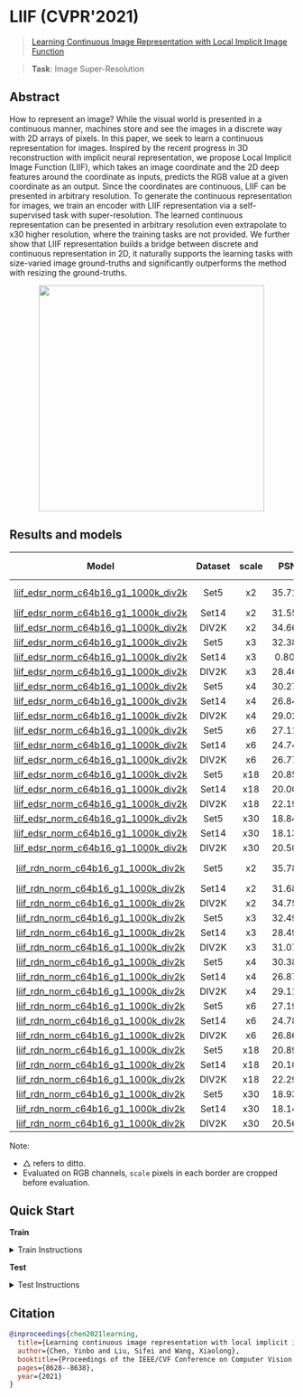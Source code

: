 # LIIF (CVPR'2021)

> [Learning Continuous Image Representation with Local Implicit Image Function](https://arxiv.org/abs/2012.09161)

> **Task**: Image Super-Resolution

<!-- [ALGORITHM] -->

## Abstract

<!-- [ABSTRACT] -->

How to represent an image? While the visual world is presented in a continuous manner, machines store and see the images in a discrete way with 2D arrays of pixels. In this paper, we seek to learn a continuous representation for images. Inspired by the recent progress in 3D reconstruction with implicit neural representation, we propose Local Implicit Image Function (LIIF), which takes an image coordinate and the 2D deep features around the coordinate as inputs, predicts the RGB value at a given coordinate as an output. Since the coordinates are continuous, LIIF can be presented in arbitrary resolution. To generate the continuous representation for images, we train an encoder with LIIF representation via a self-supervised task with super-resolution. The learned continuous representation can be presented in arbitrary resolution even extrapolate to x30 higher resolution, where the training tasks are not provided. We further show that LIIF representation builds a bridge between discrete and continuous representation in 2D, it naturally supports the learning tasks with size-varied image ground-truths and significantly outperforms the method with resizing the ground-truths.

<!-- [IMAGE] -->

<div align=center >
 <img src="https://user-images.githubusercontent.com/7676947/144032669-da59d683-9c4f-4598-a680-32770a369b74.png" width="400"/>
</div >

## Results and models

|                                    Model                                     | Dataset | scale |  PSNR   |  SSIM   | Training Resources |                                     Download                                     |
| :--------------------------------------------------------------------------: | :-----: | :---: | :-----: | :-----: | :----------------: | :------------------------------------------------------------------------------: |
| [liif_edsr_norm_c64b16_g1_1000k_div2k](./liif-edsr-norm_c64b16_1xb16-1000k_div2k.py) |  Set5   |  x2   | 35.7131 | 0.9366  |    1 (TITAN Xp)    | [model](https://download.openmmlab.com/mmediting/restorers/liif/liif_edsr_norm_c64b16_g1_1000k_div2k_20210715-ab7ce3fc.pth) \| [log](https://download.openmmlab.com/mmediting/restorers/liif/liif_edsr_norm_c64b16_g1_1000k_div2k_20210715-ab7ce3fc.log.json) |
| [liif_edsr_norm_c64b16_g1_1000k_div2k](./liif-edsr-norm_c64b16_1xb16-1000k_div2k.py) |  Set14  |  x2   | 31.5579 | 0.8889  |         △          |                                        △                                         |
| [liif_edsr_norm_c64b16_g1_1000k_div2k](./liif-edsr-norm_c64b16_1xb16-1000k_div2k.py) |  DIV2K  |  x2   | 34.6647 | 0.9355  |         △          |                                        △                                         |
| [liif_edsr_norm_c64b16_g1_1000k_div2k](./liif-edsr-norm_c64b16_1xb16-1000k_div2k.py) |  Set5   |  x3   | 32.3805 | 0.8915  |         △          |                                        △                                         |
| [liif_edsr_norm_c64b16_g1_1000k_div2k](./liif-edsr-norm_c64b16_1xb16-1000k_div2k.py) |  Set14  |  x3   | 0.8039  | 30.9808 |         △          |                                        △                                         |
| [liif_edsr_norm_c64b16_g1_1000k_div2k](./liif-edsr-norm_c64b16_1xb16-1000k_div2k.py) |  DIV2K  |  x3   | 28.4605 | 0.8724  |         △          |                                        △                                         |
| [liif_edsr_norm_c64b16_g1_1000k_div2k](./liif-edsr-norm_c64b16_1xb16-1000k_div2k.py) |  Set5   |  x4   | 30.2748 | 0.8509  |         △          |                                        △                                         |
| [liif_edsr_norm_c64b16_g1_1000k_div2k](./liif-edsr-norm_c64b16_1xb16-1000k_div2k.py) |  Set14  |  x4   | 26.8415 | 0.7381  |         △          |                                        △                                         |
| [liif_edsr_norm_c64b16_g1_1000k_div2k](./liif-edsr-norm_c64b16_1xb16-1000k_div2k.py) |  DIV2K  |  x4   | 29.0245 | 0.8187  |         △          |                                        △                                         |
| [liif_edsr_norm_c64b16_g1_1000k_div2k](./liif-edsr-norm_c64b16_1xb16-1000k_div2k.py) |  Set5   |  x6   | 27.1187 | 0.7774  |         △          |                                        △                                         |
| [liif_edsr_norm_c64b16_g1_1000k_div2k](./liif-edsr-norm_c64b16_1xb16-1000k_div2k.py) |  Set14  |  x6   | 24.7461 | 0.6444  |         △          |                                        △                                         |
| [liif_edsr_norm_c64b16_g1_1000k_div2k](./liif-edsr-norm_c64b16_1xb16-1000k_div2k.py) |  DIV2K  |  x6   | 26.7770 | 0.7425  |         △          |                                        △                                         |
| [liif_edsr_norm_c64b16_g1_1000k_div2k](./liif-edsr-norm_c64b16_1xb16-1000k_div2k.py) |  Set5   |  x18  | 20.8516 | 0.5406  |         △          |                                        △                                         |
| [liif_edsr_norm_c64b16_g1_1000k_div2k](./liif-edsr-norm_c64b16_1xb16-1000k_div2k.py) |  Set14  |  x18  | 20.0096 | 0.4525  |         △          |                                        △                                         |
| [liif_edsr_norm_c64b16_g1_1000k_div2k](./liif-edsr-norm_c64b16_1xb16-1000k_div2k.py) |  DIV2K  |  x18  | 22.1987 | 0.5955  |         △          |                                        △                                         |
| [liif_edsr_norm_c64b16_g1_1000k_div2k](./liif-edsr-norm_c64b16_1xb16-1000k_div2k.py) |  Set5   |  x30  | 18.8467 | 0.5010  |         △          |                                        △                                         |
| [liif_edsr_norm_c64b16_g1_1000k_div2k](./liif-edsr-norm_c64b16_1xb16-1000k_div2k.py) |  Set14  |  x30  | 18.1321 | 0.3963  |         △          |                                        △                                         |
| [liif_edsr_norm_c64b16_g1_1000k_div2k](./liif-edsr-norm_c64b16_1xb16-1000k_div2k.py) |  DIV2K  |  x30  | 20.5050 | 0.5577  |         △          |                                        △                                         |
| [liif_rdn_norm_c64b16_g1_1000k_div2k](./liif-rdn-norm_c64b16_1xb16-1000k_div2k.py) |  Set5   |  x2   | 35.7874 | 0.9366  |    1 (TITAN Xp)    | [model](https://download.openmmlab.com/mmediting/restorers/liif/liif_rdn_norm_c64b16_g1_1000k_div2k_20210717-22d6fdc8.pth) \| [log](https://download.openmmlab.com/mmediting/restorers/liif/liif_rdn_norm_c64b16_g1_1000k_div2k_20210717-22d6fdc8.log.json) |
| [liif_rdn_norm_c64b16_g1_1000k_div2k](./liif-rdn-norm_c64b16_1xb16-1000k_div2k.py) |  Set14  |  x2   | 31.6866 | 0.8896  |         △          |                                        △                                         |
| [liif_rdn_norm_c64b16_g1_1000k_div2k](./liif-rdn-norm_c64b16_1xb16-1000k_div2k.py) |  DIV2K  |  x2   | 34.7548 | 0.9356  |         △          |                                        △                                         |
| [liif_rdn_norm_c64b16_g1_1000k_div2k](./liif-rdn-norm_c64b16_1xb16-1000k_div2k.py) |  Set5   |  x3   | 32.4992 | 0.8923  |         △          |                                        △                                         |
| [liif_rdn_norm_c64b16_g1_1000k_div2k](./liif-rdn-norm_c64b16_1xb16-1000k_div2k.py) |  Set14  |  x3   | 28.4905 | 0.8037  |         △          |                                        △                                         |
| [liif_rdn_norm_c64b16_g1_1000k_div2k](./liif-rdn-norm_c64b16_1xb16-1000k_div2k.py) |  DIV2K  |  x3   | 31.0744 | 0.8731  |         △          |                                        △                                         |
| [liif_rdn_norm_c64b16_g1_1000k_div2k](./liif-rdn-norm_c64b16_1xb16-1000k_div2k.py) |  Set5   |  x4   | 30.3835 | 0.8513  |         △          |                                        △                                         |
| [liif_rdn_norm_c64b16_g1_1000k_div2k](./liif-rdn-norm_c64b16_1xb16-1000k_div2k.py) |  Set14  |  x4   | 26.8734 | 0.7373  |         △          |                                        △                                         |
| [liif_rdn_norm_c64b16_g1_1000k_div2k](./liif-rdn-norm_c64b16_1xb16-1000k_div2k.py) |  DIV2K  |  x4   | 29.1101 | 0.8197  |         △          |                                        △                                         |
| [liif_rdn_norm_c64b16_g1_1000k_div2k](./liif-rdn-norm_c64b16_1xb16-1000k_div2k.py) |  Set5   |  x6   | 27.1914 | 0.7751  |         △          |                                        △                                         |
| [liif_rdn_norm_c64b16_g1_1000k_div2k](./liif-rdn-norm_c64b16_1xb16-1000k_div2k.py) |  Set14  |  x6   | 24.7824 | 0.6434  |         △          |                                        △                                         |
| [liif_rdn_norm_c64b16_g1_1000k_div2k](./liif-rdn-norm_c64b16_1xb16-1000k_div2k.py) |  DIV2K  |  x6   | 26.8693 | 0.7437  |         △          |                                        △                                         |
| [liif_rdn_norm_c64b16_g1_1000k_div2k](./liif-rdn-norm_c64b16_1xb16-1000k_div2k.py) |  Set5   |  x18  | 20.8913 | 0.5329  |         △          |                                        △                                         |
| [liif_rdn_norm_c64b16_g1_1000k_div2k](./liif-rdn-norm_c64b16_1xb16-1000k_div2k.py) |  Set14  |  x18  | 20.1077 | 0.4537  |         △          |                                        △                                         |
| [liif_rdn_norm_c64b16_g1_1000k_div2k](./liif-rdn-norm_c64b16_1xb16-1000k_div2k.py) |  DIV2K  |  x18  | 22.2972 | 0.5950  |         △          |                                        △                                         |
| [liif_rdn_norm_c64b16_g1_1000k_div2k](./liif-rdn-norm_c64b16_1xb16-1000k_div2k.py) |  Set5   |  x30  | 18.9354 | 0.4864  |         △          |                                        △                                         |
| [liif_rdn_norm_c64b16_g1_1000k_div2k](./liif-rdn-norm_c64b16_1xb16-1000k_div2k.py) |  Set14  |  x30  | 18.1448 | 0.3942  |         △          |                                        △                                         |
| [liif_rdn_norm_c64b16_g1_1000k_div2k](./liif-rdn-norm_c64b16_1xb16-1000k_div2k.py) |  DIV2K  |  x30  | 20.5663 | 0.5560  |         △          |                                        △                                         |

Note:

- △ refers to ditto.
- Evaluated on RGB channels,  `scale` pixels in each border are cropped before evaluation.

## Quick Start

**Train**

<details>
<summary>Train Instructions</summary>

You can use the following commands to train a model with cpu or single/multiple GPUs.

```shell
# cpu train
CUDA_VISIBLE_DEVICES=-1 python tools/train.py configs/liif/liif-edsr-norm_c64b16_1xb16-1000k_div2k.py

# single-gpu train
python tools/train.py configs/liif/liif-edsr-norm_c64b16_1xb16-1000k_div2k.py

# multi-gpu train
./tools/dist_train.sh configs/liif/liif-edsr-norm_c64b16_1xb16-1000k_div2k.py 8
```

For more details, you can refer to **Train a model** part in [train_test.md](/docs/en/user_guides/train_test.md#Train-a-model-in-MMEditing).

</details>

**Test**

<details>
<summary>Test Instructions</summary>

You can use the following commands to test a model with cpu or single/multiple GPUs.

```shell
# cpu test
CUDA_VISIBLE_DEVICES=-1 python tools/test.py configs/liif/liif-edsr-norm_c64b16_1xb16-1000k_div2k.py https://download.openmmlab.com/mmediting/restorers/liif/liif_edsr_norm_c64b16_g1_1000k_div2k_20210715-ab7ce3fc.pth

# single-gpu test
python tools/test.py configs/liif/liif-edsr-norm_c64b16_1xb16-1000k_div2k.py https://download.openmmlab.com/mmediting/restorers/liif/liif_edsr_norm_c64b16_g1_1000k_div2k_20210715-ab7ce3fc.pth

# multi-gpu test
./tools/dist_test.sh configs/liif/liif-edsr-norm_c64b16_1xb16-1000k_div2k.py https://download.openmmlab.com/mmediting/restorers/liif/liif_edsr_norm_c64b16_g1_1000k_div2k_20210715-ab7ce3fc.pth 8
```

For more details, you can refer to **Test a pre-trained model** part in [train_test.md](/docs/en/user_guides/train_test.md#Test-a-pre-trained-model-in-MMEditing).

</details>

## Citation

```bibtex
@inproceedings{chen2021learning,
  title={Learning continuous image representation with local implicit image function},
  author={Chen, Yinbo and Liu, Sifei and Wang, Xiaolong},
  booktitle={Proceedings of the IEEE/CVF Conference on Computer Vision and Pattern Recognition},
  pages={8628--8638},
  year={2021}
}
```
